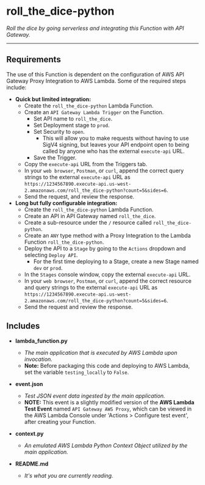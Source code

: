 # roll_the_dice-python

*Roll the dice by going serverless and integrating this Function with API Gateway.*

----

## Requirements

The use of this Function is dependent on the configuration of AWS API Gateway Proxy Integration to AWS Lambda.  Some of the required steps include:
* **Quick but limited integration:**
  * Create the `roll_the_dice-python` Lambda Function.
  * Create an  `API Gateway Lambda Trigger` on the Function.
    * Set API name to `roll_the_dice`.
    * Set Deployment stage to `prod`.
    * Set Security to `open`.
      * This will allow you to make requests without having to use SigV4 signing, but leaves your API endpoint open to being called by anyone who has the external `execute-api` URL.
    * Save the Trigger.
  * Copy the `execute-api` URL from the Triggers tab.
  * In your `web browser`, `Postman`, or `curl`, append the correct query strings to the external `execute-api` URL as `https://1234567890.execute-api.us-west-2.amazonaws.com/roll_the_dice-python?count=5&sides=6`.
  * Send the request, and review the response.
* **Long but fully configurable integration:**
  * Create the `roll_the_dice-python` Lambda Function.
  * Create an API in API Gateway named `roll_the_dice`.
  * Create a sub-resource under the `/` resource called `roll_the_dice-python`.
  * Create an `ANY` type method with a Proxy Integration to the Lambda Function `roll_the_dice-python`.
  * Deploy the API to a `Stage` by going to the `Actions` dropdown and selecting `Deploy API`.
    * For the first time deploying to a Stage, create a new Stage named `dev` or `prod`.
  * In the `Stages` console window, copy the external `execute-api` URL.
  * In your `web browser`, `Postman`, or `curl`, append the correct resource and query strings to the external `execute-api` URL as `https://1234567890.execute-api.us-west-2.amazonaws.com/roll_the_dice-python?count=5&sides=6`.
  * Send the request and review the response.

## Includes

* **lambda_function.py**
  * *The main application that is executed by AWS Lambda upon invocation.*
  * **Note:** Before packaging this code and deploying to AWS Lambda, set the variable `testing_locally` to `False`.

* **event.json**
  * *Test JSON event data ingested by the main application.*
  * **NOTE:** This event is a slightly modified version of the **AWS Lambda Test Event** named `API Gateway AWS Proxy`, which can be viewed in the AWS Lambda Console under 'Actions > Configure test event', after creating your Function.

* **context.py**
  * *An emulated AWS Lambda Python Context Object utilized by the main application.*

* **README.md**
  * *It's what you are currently reading.*
